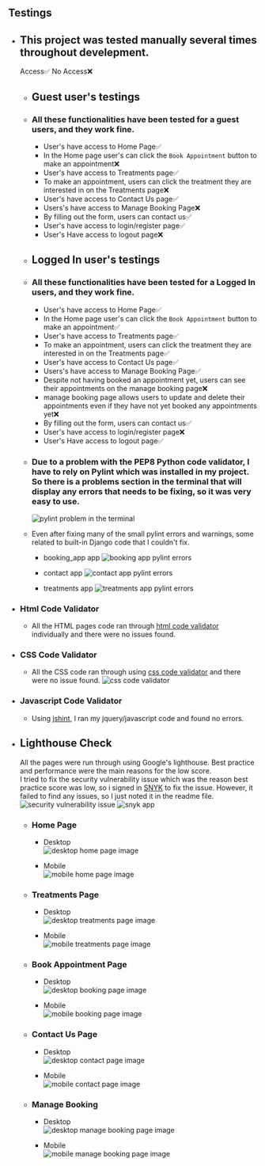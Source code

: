 ## Testings

* ## This project was tested manually several times throughout develepment.

    Access✅
    No Access❌ 
    * ## Guest user's testings 
    * ### All these functionalities have been tested for a guest users, and they work fine.
        * User's have access to Home Page✅
        * In the Home page user's can click the `Book Appointment` button to make an appointment❌
        * User's have access to Treatments page✅
        * To make an appointment, users can click the treatment they are interested in on the Treatments page❌
        * User's have access to Contact Us page✅
        * Users's have access to Manage Booking Page❌
        * By filling out the form, users can contact us✅
        * User's have access to login/register page✅
        * User's Have access to logout page❌

    * ## Logged In user's testings 
    * ### All these functionalities have been tested for a Logged In users, and they work fine.
        * User's have access to Home Page✅
        * In the Home page user's can click the `Book Appointment` button to make an appointment✅
        * User's have access to Treatments page✅
        * To make an appointment, users can click the treatment they are interested in on the Treatments page✅
        * User's have access to Contact Us page✅
        * Users's have access to Manage Booking Page✅
        * Despite not having booked an appointment yet, users can see their appointments on the manage booking page❌
        * manage booking page allows users to update and delete their appointments even if they have not yet booked any appointments yet❌
        * By filling out the form, users can contact us✅
        * User's have access to login/register page❌
        * User's Have access to logout page✅    


    * ### Due to a problem with the PEP8 Python code validator, I have to rely on Pylint which was installed in my project. So there is a problems section in the terminal that will display any errors that needs to be fixing, so it was very easy to use.
        ![pylint problem in the terminal](static/images/readme-file-images/pylint-problems.png)

    * Even after fixing many of the small pylint errors and warnings, some related to built-in Django code that I couldn't fix.  
        * booking_app app
            ![booking app pylint errors](static/images/readme-file-images/booking_app-pylint-errors.png)

        * contact app
            ![contact app pylint errors](static/images/readme-file-images/contact-pylint-errors.png)

        * treatments app
            ![treatments app pylint errors](static/images/readme-file-images/treatments-pylint-errors.png)

* ### Html Code Validator
    * All the HTML pages code ran through [html code validator](https://validator.w3.org/#validate_by_input) individually and there were no issues found.     

* ### CSS Code Validator
    * All the CSS code ran through using [css code validator](https://jigsaw.w3.org/css-validator/#validate_by_input) and there were no issue found.
        ![css code validator](static/images/readme-file-images/css-code-validator.png)

* ### Javascript Code Validator
    * Using [jshint](https://jshint.com/), I ran my jquery/javascript code and found no errors.  


* ## Lighthouse Check
    All the pages were run through using Google's lighthouse.
    Best practice and performance were the main reasons for the low score.  
    I tried to fix the security vulnerability issue which was the reason best practice score was low, so i signed in [SNYK](https://security.snyk.io/package/npm/moment) to fix the issue. However, it failed to find any issues, so I just noted it in the readme file.
        ![security vulnerability issue](static/images/readme-file-images/best-practice-error.png) 
        ![snyk app](static/images/readme-file-images/vulnerable-check-up.png)


    * ### Home Page

        * Desktop  
            ![desktop home page image](static/images/readme-file-images/desktop-home-page.png)

        * Mobile  
            ![mobile home page image](static/images/readme-file-images/mobile-home-page.png)

    * ### Treatments Page

        * Desktop  
            ![desktop treatments page image](static/images/readme-file-images/desktop-treatments-page.png)  

        * Mobile  
            ![mobile treatments page image](static/images/readme-file-images/mobile-treatments-page.png)
    
    * ### Book Appointment Page

        * Desktop  
            ![desktop booking page image](static/images/readme-file-images/desktop-booking-page.png)  

        * Mobile  
            ![mobile booking page image](static/images/readme-file-images/mobile-booking-page.png)  

    * ### Contact Us Page  

        * Desktop  
            ![desktop contact page image](static/images/readme-file-images/desktop-contact-page.png)  

        * Mobile  
            ![mobile contact page image](static/images/readme-file-images/mobile-contact-page.png)

    * ### Manage Booking  

        * Desktop  
            ![desktop manage booking page image](static/images/readme-file-images/desktop-manage-booking-page.png)  

        * Mobile  
            ![mobile manage booking page image](static/images/readme-file-images/mobile-manage-booking-page.png)